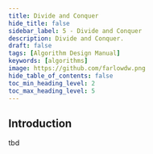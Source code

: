 ```yaml
---
title: Divide and Conquer
hide_title: false
sidebar_label: 5 - Divide and Conquer
description: Divide and Conquer.
draft: false
tags: [Algorithm Design Manual]
keywords: [algorithms]
image: https://github.com/farlowdw.png
hide_table_of_contents: false
toc_min_heading_level: 2
toc_max_heading_level: 5
---
```


## Introduction

tbd

